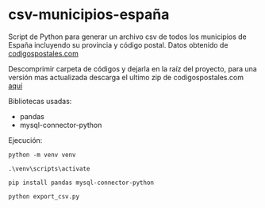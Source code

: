 # csv-municipios-españa
Script de Python para generar un archivo csv de todos los municipios de España incluyendo su provincia y código postal. Datos obtenido de [codigospostales.com](codigospostales.com)

Descomprimir carpeta de códigos y dejarla en la raíz del proyecto, para una versión mas actualizada descarga el ultimo zip de codigospostales.com [aquí](https://www.codigospostales.com/descarga.html)

Bibliotecas usadas:
 - pandas
 - mysql-connector-python

Ejecución:
```
python -m venv venv
```
```
.\venv\scripts\activate
```
```
pip install pandas mysql-connector-python
```
```
python export_csv.py
```
